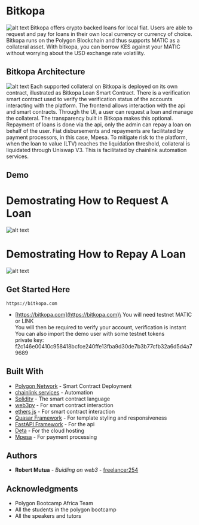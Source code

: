 # Bitkopa
![alt text](https://github.com/freelancer254/bitkopa/blob/main/images/bitkopabanner2.JPG?raw=true)
Bitkopa offers crypto backed loans for local fiat. Users are able to request and pay for loans in their own local currency 
or currency of choice. Bitkopa runs on the Polygon Blockchain and thus supports MATIC as a collateral asset. With bitkopa, 
you can borrow KES against your MATIC without worrying about the USD exchange rate volatility.

## Bitkopa Architecture
![alt text](https://github.com/freelancer254/bitkopa/blob/main/images/BitkopaArchitecture.png?raw=true)
Each supported collateral on Bitkopa is deployed on its own contract, illustrated as Bitkopa Loan Smart Contract. There is a verification smart contract
used to verify the verification status of the accounts interacting with the platform. The frontend allows interaction with the api and smart contracts.
Through the UI, a user can request a loan and manage the collateral. The transparency built in Bitkopa makes this optional. Repayment of loans is done via the api,
only the admin can repay a loan on behalf of the user. Fiat disbursements and repayments are facilitated by payment processors, in this case, Mpesa. To mitigate risk 
to the platform, when the loan to value (LTV) reaches the liquidation threshold, collateral is liquidated through Uniswap V3.
This is facilitated by chainlink automation services.

## Demo
# Demostrating How to Request A Loan
![alt text](https://github.com/freelancer254/bitkopa/blob/main/images/request.gif?raw=true)

# Demostrating How to Repay A Loan
![alt text](https://github.com/freelancer254/bitkopa/blob/main/images/repay.gif?raw=true)
## Get Started Here
```
https://bitkopa.com
```
* [https://bitkopa.com](https://bitkopa.com)\
You will need testnet MATIC or LINK\
You will then be required to verify your account, verification is instant\
You can also import the demo user with some testnet tokens\
private key: f2c146e00410c958418bcfce240ffe13fba9d30de7b3b77cfb32a6d5d4a79689


## Built With

* [Polygon Network](https://polygon.technology/) - Smart Contract Deployment
* [chainlink services](https://chain.link/) - Automation
* [Solidity](https://docs.soliditylang.org/en/v0.8.7/) - The smart contract language
* [web3py](https://web3py.readthedocs.io/en/stable/) - For smart contract interaction
* [ethers js](https://docs.ethers.io/v5/) - For smart contract interaction
* [Quasar Framework](https://quasar.dev/) - For template styling and responsiveness
* [FastAPI Framework](https://fastapi.tiangolo.com/) - For the api
* [Deta](https://deta.sh/) - For the cloud hosting
* [Mpesa](https://developer.safaricom.co.ke/) - For payment processing

## Authors

* **Robert Mutua** - *Buidling on web3* - [freelancer254](https://github.com/freelancer254)



## Acknowledgments

* Polygon Bootcamp Africa Team
* All the students in the polygon bootcamp
* All the speakers and tutors




